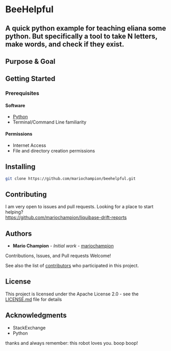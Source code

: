 # BeeHelpful
## A quick python example for teaching eliana some python. But specifically a tool to take N letters, make words, and check if they exist.


## Purpose & Goal




## Getting Started

### Prerequisites

#### Software

* [Python](https://www.python.org/downloads/)
* Terminal/Command Line familiarity


#### Permissions
* Internet Access
* File and directory creation permissions



## Installing

```bash
git clone https://github.com/mariochampion/beehelpful.git
```





## Contributing

I am very open to issues and pull requests. Looking for a place to start helping?<br>
https://github.com/mariochampion/liquibase-drift-reports

## Authors

* **Mario Champion** - *Initial work* - [mariochampion](https://github.com/mariochampion)

Contributions, Issues, and Pull requests Welcome!

See also the list of [contributors](https://github.com/your/project/contributors) who participated in this project.

## License

This project is licensed under the Apache License 2.0 - see the [LICENSE.md](LICENSE.md) file for details

## Acknowledgments

* StackExchange
* Python



thanks and always remember: this robot loves you. 
boop boop!